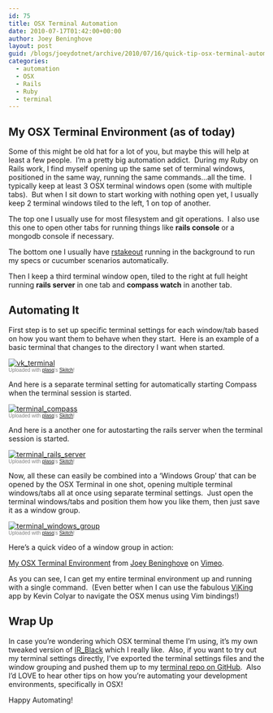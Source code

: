 ```yaml
---
id: 75
title: OSX Terminal Automation
date: 2010-07-17T01:42:00+00:00
author: Joey Beninghove
layout: post
guid: /blogs/joeydotnet/archive/2010/07/16/quick-tip-osx-terminal-automation.aspx
categories:
  - automation
  - OSX
  - Rails
  - Ruby
  - terminal
---
```

## My OSX Terminal Environment (as of today)

Some of this might be old hat for a lot of you, but maybe this will help at least a few people. &nbsp;I&#8217;m a pretty big automation addict. &nbsp;During my Ruby on Rails work, I find myself opening up the same set of terminal windows, positioned in the same way, running the same commands&#8230;all the time. &nbsp;I typically keep at least 3 OSX terminal windows open (some with multiple tabs). &nbsp;But when I sit down to start working with nothing open yet, I usually keep 2 terminal windows tiled to the left, 1 on top of another. &nbsp;

The top one I usually use for most filesystem and git operations. &nbsp;I also use this one to open other tabs for running things like **rails console** or a mongodb console if necessary.

The bottom one I usually have [rstakeout](http://github.com/EdvardM/rstakeout "rstakeout")&nbsp;running in the background to run my specs or cucumber scenarios automatically. &nbsp;

Then I keep a third terminal window open, tiled to the right at full height running **rails server** in one tab and **compass watch** in another tab.

## Automating It

First step is to set up specific terminal settings for each window/tab based on how you want them to behave when they start. &nbsp;Here is an example of a basic terminal that changes to the directory I want when started.

<div class="thumbnail">
  <a href="http://skitch.com/joeybeninghove/dc63t/vk-terminal"><img src="http://img.skitch.com/20100717-gctbsrtgdgnr7trkbj8cnsrsc8.preview.jpg" alt="vk_terminal" /></a><br /><span style="font-family: Lucida Grande, Trebuchet, sans-serif, Helvetica, Arial;font-size: 10px;color: #808080">Uploaded with <a href="http://plasq.com/">plasq</a>&#8216;s <a href="http://skitch.com">Skitch</a>!</span>
</div>

And here is a separate terminal setting for automatically starting Compass when the terminal session is started.

<div class="thumbnail">
  <a href="http://skitch.com/joeybeninghove/dc63u/terminal-compass"><img src="http://img.skitch.com/20100717-tdmp8wg87144u1m2sk13u5qc8b.preview.jpg" alt="terminal_compass" /></a><br /><span style="font-family: Lucida Grande, Trebuchet, sans-serif, Helvetica, Arial;font-size: 10px;color: #808080">Uploaded with <a href="http://plasq.com/">plasq</a>&#8216;s <a href="http://skitch.com">Skitch</a>!</span>
</div>

And here is a another one for autostarting the rails server when the terminal session is started.

<div class="thumbnail">
  <a href="http://skitch.com/joeybeninghove/dc63w/terminal-rails-server"><img src="http://img.skitch.com/20100717-mdrfd9mkcibex98uuii4x4wppd.preview.jpg" alt="terminal_rails_server" /></a><br /><span style="font-family: Lucida Grande, Trebuchet, sans-serif, Helvetica, Arial;font-size: 10px;color: #808080">Uploaded with <a href="http://plasq.com/">plasq</a>&#8216;s <a href="http://skitch.com">Skitch</a>!</span>
</div>

Now, all these can easily be combined into a &#8216;Windows Group&#8217; that can be opened by the OSX Terminal in one shot, opening multiple terminal windows/tabs all at once using separate terminal settings. &nbsp;Just open the terminal windows/tabs and position them how you like them, then just save it as a window group.

<div class="thumbnail">
  <a href="http://skitch.com/joeybeninghove/dc64a/terminal-windows-group"><img alt="terminal_windows_group" src="http://img.skitch.com/20100717-km1acfs75w7ix6epmhqt8ma4u3.preview.jpg" /></a><br /><span style="font-family: Lucida Grande, Trebuchet, sans-serif, Helvetica, Arial;font-size: 10px;color: #808080">Uploaded with <a href="http://plasq.com/">plasq</a>&#8216;s <a href="http://skitch.com">Skitch</a>!</span>
</div>

Here&#8217;s a quick video of a window group in action:</p> 

[My OSX Terminal Environment](http://vimeo.com/13406868) from [Joey Beninghove](http://vimeo.com/user3814096) on [Vimeo](http://vimeo.com).

As you can see, I can get my entire terminal environment up and running with a single command. &nbsp;(Even better when I can use the fabulous [ViKing](http://www.vikingapp.com "ViKing") app by Kevin Colyar to navigate the OSX menus using Vim bindings!)

## Wrap Up

In case you&#8217;re wondering which OSX terminal theme I&#8217;m using, it&#8217;s my own tweaked version of [IR_Black](http://blog.infinitered.com/entries/show/6 "IR_Black") which I really like. &nbsp;Also, if you want to try out my terminal settings directly, I&#8217;ve exported the terminal settings files and the window grouping and pushed them up to my [terminal repo on GitHub](http://github.com/joeybeninghove/terminal "terminal"). &nbsp;Also I&#8217;d LOVE to hear other tips on how you&#8217;re automating your development environments, specifically in OSX!

Happy Automating!